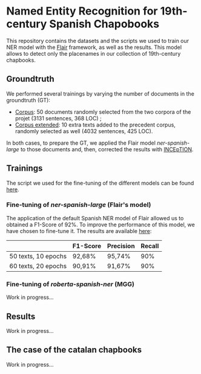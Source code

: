 # Named Entity Recognition for 19th-century Spanish Chapobooks

This repository contains the datasets and the scripts we used to train our NER model with the [Flair](https://github.com/flairNLP/flair/tree/master) framework, as well as the results. This model allows to detect only the placenames in our collection of 19th-century chapbooks.

## Groundtruth
We performed several trainings by varying the number of documents in the groundtruth (GT):

- [Corpus](/trainings/corpus): 50 documents randomly selected from the two corpora of the projet (3131 sentences, 368 LOC) ;
- [Corpus extended](/trainings/corpus-extended): 10 extra texts added to the precedent corpus, randomly selected as well (4032 sentences, 425 LOC).

In both cases, to prepare the GT, we applied the Flair model *ner-spanish-large* to those documents and, then, corrected the results with [INCEpTION](https://inception-project.github.io/).

## Trainings
The script we used for the fine-tuning of the different models can be found [here](trainings/flair_fine_tuning.ipynb).
### Fine-tuning of *ner-spanish-large* (Flair's model)
The application of the default Spanish NER model of Flair allowed us to obtained a F1-Score of 92%. To improve the performance of this model, we have chosen to fine-tune it. The results are available [here](trainings/Results_test_GPU/Resultat_Ner-spanish-large.txt):

|   |F1-Score   | Precision  | Recall |
|---|---|---|---|
|50 texts, 10 epochs     | 92,68%  | 95,74%  | 90% |
|60 texts, 20 epochs     | 90,91%  | 91,67%  | 90% |

### Fine-tuning of *roberta-spanish-ner* (MGG)

Work in progress...

## Results

Work in progress...

## The case of the catalan chapbooks

Work in progress...
